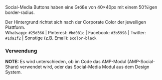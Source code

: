 Social-Media Buttons haben eine Größe von 40×40px mit einem 50%igen border-radius.

Der Hintergrund richtet sich nach der Corporate Color der jeweiligen Plattform.  
Whatsapp: `#25d366` | Pinterest: `#bd081c` | Facebook: `#3b5998` | Twitter: `#1da1f2` | Sonstige (z.B. Email): `$color-black`

### Verwendung
__NOTE:__ Es wird unterschieden, ob im Code das AMP-Modul (AMP-Social-Share) verwendet wird, oder das Social-Media 
Modul aus dem Design System.

